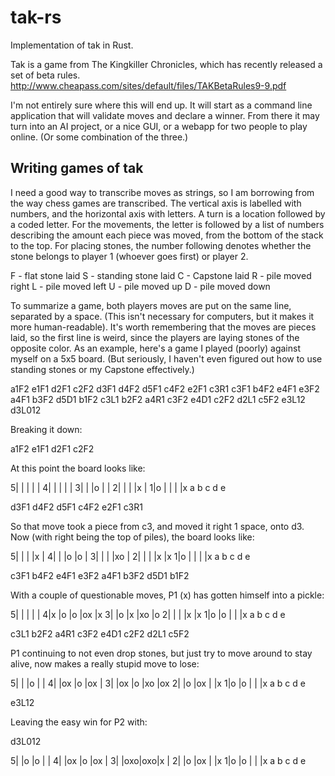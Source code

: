 # tak-rs

Implementation of tak in Rust.

Tak is a game from The Kingkiller Chronicles, which has recently released a set
of beta rules. http://www.cheapass.com/sites/default/files/TAKBetaRules9-9.pdf

I'm not entirely sure where this will end up. It will start as a command line
application that will validate moves and declare a winner. From there it may
turn into an AI project, or a nice GUI, or a webapp for two people to play
online. (Or some combination of the three.)

## Writing games of tak

I need a good way to transcribe moves as strings, so I am borrowing from the
way chess games are transcribed. The vertical axis is labelled with numbers,
and the horizontal axis with letters. A turn is a location followed by a coded
letter. For the movements, the letter is followed by a list of numbers
describing the amount each piece was moved, from the bottom of the stack to the
top. For placing stones, the number following denotes whether the stone belongs
to player 1 (whoever goes first) or player 2.

F - flat stone laid
S - standing stone laid
C - Capstone laid
R - pile moved right
L - pile moved left
U - pile moved up
D - pile moved down

To summarize a game, both players moves are put on the same line, separated by
a space. (This isn't necessary for computers, but it makes it more
human-readable).  It's worth remembering that the moves are pieces laid, so the
first line is weird, since the players are laying stones of the opposite color.
As an example, here's a game I played (poorly) against myself on a 5x5 board.
(But seriously, I haven't even figured out how to use standing stones or my
Capstone effectively.)

a1F2 e1F1
d2F1 c2F2
d3F1 d4F2
d5F1 c4F2
e2F1 c3R1
c3F1 b4F2
e4F1 e3F2
a4F1 b3F2
d5D1 b1F2
c3L1 b2F2
a4R1 c3F2
e4D1 c2F2
d2L1 c5F2
e3L12 d3L012

Breaking it down:

a1F2 e1F1
d2F1 c2F2

At this point the board looks like:

5|   |   |   |   |
4|   |   |   |   |
3|   |   |o  |   |
2|   |   |   |x  |
1|o  |   |   |   |x
  a   b   c   d   e

d3F1 d4F2
d5F1 c4F2
e2F1 c3R1

So that move took a piece from c3, and moved it right 1 space, onto d3.  Now
(with right being the top of piles), the board looks like:

5|   |   |   |x  |
4|   |   |o  |o  |
3|   |   |   |xo |
2|   |   |   |x  |x
1|o  |   |   |   |x
  a   b   c   d   e

c3F1 b4F2
e4F1 e3F2
a4F1 b3F2
d5D1 b1F2

With a couple of questionable moves, P1 (x) has gotten himself into a pickle:

5|   |   |   |   |
4|x  |o  |o  |ox |x
3|   |o  |x  |xo |o
2|   |   |   |x  |x
1|o  |o  |   |   |x
  a   b   c   d   e

c3L1 b2F2
a4R1 c3F2
e4D1 c2F2
d2L1 c5F2

P1 continuing to not even drop stones, but just try to move around to stay
alive, now makes a really stupid move to lose:

5|   |   |o  |   |
4|   |ox |o  |ox |
3|   |ox |o  |xo |ox
2|   |o  |ox |   |x
1|o  |o  |   |   |x
  a   b   c   d   e

e3L12

Leaving the easy win for P2 with:

d3L012

5|   |o  |o  |   |
4|   |ox |o  |ox |
3|   |oxo|oxo|x  |
2|   |o  |ox |   |x
1|o  |o  |   |   |x
  a   b   c   d   e

